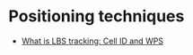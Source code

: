 # Positioning techniques

- [What is LBS tracking: Cell ID and WPS](./positioning-techniques/what-is-lbs-tracking-cell-id-and-wps.md)